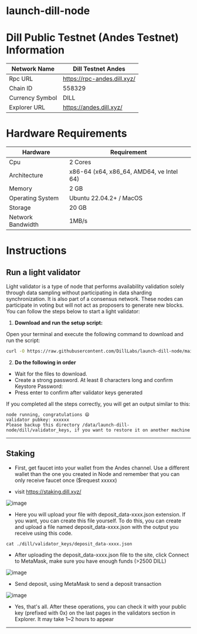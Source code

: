# launch-dill-node

# Dill Public Testnet (Andes Testnet) Information
| Network Name     | Dill Testnet Andes |
| ------------- | ---------------- |
Rpc URL | https://rpc-andes.dill.xyz/
Chain ID | 558329
Currency Symbol | DILL
Explorer URL | https://andes.dill.xyz/

# Hardware Requirements
| Hardware | Requirement |
| ------------- | ---------------- |
Cpu | 2 Cores
Architecture | x86-64 (x64, x86_64, AMD64, ve Intel 64)
Memory | 2 GB
Operating System | Ubuntu 22.04.2+ / MacOS
Storage | 20 GB
Network Bandwidth | 1MB/s 

# Instructions

## Run a light validator
Light validator is a type of node that performs availability validation solely through data sampling without participating in data sharding synchronization. It is also part of a consensus network. These nodes can participate in voting but will not act as proposers to generate new blocks. You can follow the steps below to start a light validator:


1. **Download and run the setup script:**

Open your terminal and execute the following command to download and run the script:

   ```sh
   curl -O https://raw.githubusercontent.com/DillLabs/launch-dill-node/main/launch_dill_node.sh  && chmod +x launch_dill_node.sh && ./launch_dill_node.sh
   ```

2. **Do the following in order** 

- Wait for the files to download.
- Create a strong password. At least 8 characters long and confirm Keystore Password:
- Press enter to confirm after validator keys generated 

If you completed all the steps correctly, you will get an output similar to this:

```
node running, congratulations 😄
validator pubkey: xxxxxx
Please backup this directory /data/launch-dill-node/dill/validator_keys, if you want to restore it on another machine
```
------

## Staking
- First, get faucet into your wallet from the Andes channel. Use a different wallet than the one you created in Node and remember that you can only receive faucet once ($request xxxxx)

- visit https://staking.dill.xyz/

![image](https://github.com/user-attachments/assets/ede3c2bf-8687-413d-a766-ed33cf76a41a)

- Here you will upload your file with deposit_data-xxxx.json extension. If you want, you can create this file yourself. To do this, you can create and upload a file named deposit_data-xxxx.json with the output you receive using this code.
```
cat ./dill/validator_keys/deposit_data-xxxx.json
```

- After uploading the deposit_data-xxxx.json file to the site, click Connect to MetaMask, make sure you have enough funds (>2500 DILL)

![image](https://github.com/user-attachments/assets/8a18d6f7-41cb-49b5-9a1d-a74063598d11)

- Send deposit, using MetaMask to send a deposit transaction

![image](https://github.com/user-attachments/assets/8d9ca2aa-3458-4705-a37e-56509d279894)

- Yes, that's all. After these operations, you can check it with your public key (prefixed with 0x) on the last pages in the validators section in Explorer. It may take 1~2 hours to appear

------